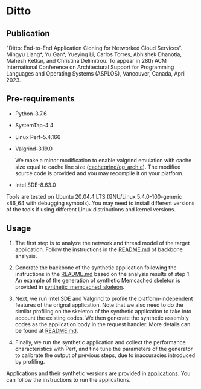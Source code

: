 # Ditto

## Publication

"Ditto: End-to-End Application Cloning for Networked Cloud Services". Mingyu Liang*, Yu Gan*, Yueying Li, Carlos Torres, Abhishek Dhanotia, Mahesh Ketkar, and Christina Delimitrou. To appear in 28th ACM International Conference on Architectural Support for Programming Languages and Operating Systems (ASPLOS), Vancouver, Canada, April 2023.

## Pre-requirements

* Python-3.7.6
* SystemTap-4.4
* Linux Perf-5.4.166
* Valgrind-3.19.0

  We make a minor modification to enable valgrind emulation with cache size equal to cache line size ([cachegrind/cg_arch.c](./valgrind/cachegrind/cg_arch.c)). The modified source code is provided and you may recompile it on your platform.

* Intel SDE-8.63.0

Tools are tested on Ubuntu 20.04.4 LTS (GNU/Linux 5.4.0-100-generic x86_64 with debugging symbols). You may need to install different versions of the tools if using different Linux distributions and kernel versions.

## Usage

1. The first step is to analyze the network and thread model of the target application. Follow the instructions in the [README.md](./backbone_analysis/README.md) of backbone analysis.

2. Generate the backbone of the synthetic application following the instructions in the [README.md](./network_skeleton//README.md) based on the analysis results of step 1. An example of the generation of synthetic Memcached skeleton is provided in [synthetic_memcached_skeleon](./synthetic_memcached_skeleton/).

3. Next, we run Intel SDE and Valgrind to profile the platform-independent features of the orignal application. Note that we also need to do the similar profiling on the skeleton of the synthetic application to take into account the existing codes. We then generate the synthetic assembly codes as the application body in the request handler. More details can be found at [README.md](./assembly_analysis/README.md).

4. Finally, we run the synthetic application and collect the performance characteristics with Perf, and fine tune the parameters of the generator to calibrate the output of previous steps, due to inaccuracies introduced by profiling.

Applications and their synthetic versions are provided in [applications](./applications). You can follow the instructions to run the applications.
